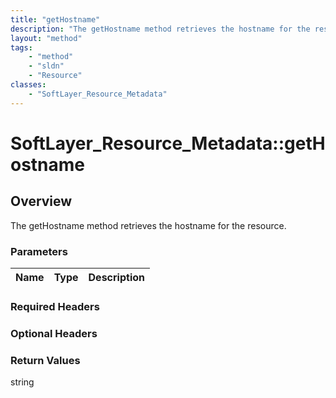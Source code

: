 ```yaml
---
title: "getHostname"
description: "The getHostname method retrieves the hostname for the resource."
layout: "method"
tags:
    - "method"
    - "sldn"
    - "Resource"
classes:
    - "SoftLayer_Resource_Metadata"
---
```

# SoftLayer_Resource_Metadata::getHostname
## Overview 
The getHostname method retrieves the hostname for the resource.

### Parameters 
|Name | Type | Description |
| --- | --- | --- |


### Required Headers

### Optional Headers

### Return Values
string

